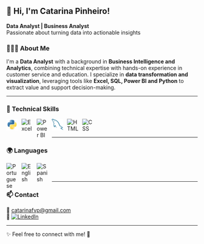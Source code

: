## 👋 Hi, I'm Catarina Pinheiro!  

**Data Analyst | Business Analyst**  
Passionate about turning data into actionable insights  

### 👩🏻‍💻 About Me  
I'm a **Data Analyst** with a background in **Business Intelligence and Analytics**, combining technical expertise with hands-on experience in customer service and education. I specialize in **data transformation and visualization**, leveraging tools like **Excel, SQL, Power BI and Python** to extract value and support decision-making.   

---

### 🔧 Technical Skills

<img 
    align="left" 
    alt="Python"
    title="Python" 
    width="30px" 
    style="padding-right: 10px;" 
    src="https://raw.githubusercontent.com/devicons/devicon/master/icons/python/python-original.svg" 
/>
<img 
    align="left" 
    alt="Excel" 
    title="Microsoft Excel"
    width="30px" 
    style="padding-right: 10px;" 
    src="https://img.icons8.com/color/48/000000/microsoft-excel-2019.png" 
/>
<img 
    align="left" 
    alt="Power BI" 
    title="Power BI"
    width="30px" 
    style="padding-right: 10px;" 
    src="https://upload.wikimedia.org/wikipedia/commons/c/cf/New_Power_BI_Logo.svg" 
/>
<img 
    align="left" 
    alt="MySQL" 
    title="MySQL"
    width="30px" 
    style="padding-right: 10px;" 
    src="https://raw.githubusercontent.com/devicons/devicon/master/icons/mysql/mysql-original.svg" 
/>
<img 
    align="left" 
    alt="HTML" 
    title="HTML"
    width="30px" 
    style="padding-right: 10px;" 
    src="https://cdn.jsdelivr.net/gh/devicons/devicon@latest/icons/html5/html5-original.svg" 
/>
<img 
    align="left" 
    alt="CSS" 
    title="CSS"
    width="30px" 
    style="padding-right: 10px;" 
    src="https://cdn.jsdelivr.net/gh/devicons/devicon@latest/icons/css3/css3-original.svg" 
/> 

<br/>
<br/>

---

### 🌍 Languages  

<img 
    align="left" 
    alt="Portuguese" 
    title="Portuguese (Native)" 
    width="30px" 
    style="padding-right: 10px;" 
    src="https://cdn-icons-png.flaticon.com/512/197/197463.png" 
/>
<img 
    align="left" 
    alt="English" 
    title="English (Fluent)" 
    width="30px" 
    style="padding-right: 10px;" 
    src="https://cdn-icons-png.flaticon.com/512/197/197374.png" 
/>
<img 
    align="left" 
    alt="Spanish" 
    title="Spanish (Intermediate)" 
    width="30px" 
    style="padding-right: 10px;" 
    src="https://cdn-icons-png.flaticon.com/512/197/197593.png" 
/>

<br/>
<br/>

---

### 📫 Contact  
📧 catarinafvp@gmail.com  
🔗 [![LinkedIn](https://img.shields.io/badge/-LinkedIn-blue?style=flat&logo=Linkedin&logoColor=white)](https://www.linkedin.com/in/catarina-pinheiro-a1b987186/)  

---

✨ Feel free to connect with me! 🚀 
